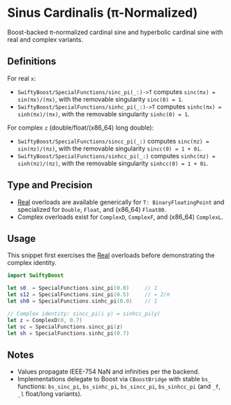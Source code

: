 # Sinus Cardinalis (π-Normalized)

Boost-backed π-normalized cardinal sine and hyperbolic cardinal sine with real and complex variants.

## Definitions

For real `x`:

- ``SwiftyBoost/SpecialFunctions/sinc_pi(_:)->T`` computes `sinc(πx) = sin(πx)/(πx)`, with the removable singularity `sinc(0) = 1`.
- ``SwiftyBoost/SpecialFunctions/sinhc_pi(_:)->T`` computes `sinhc(πx) = sinh(πx)/(πx)`, with the removable singularity `sinhc(0) = 1`.

For complex `z` (double/float/(x86_64) long double):

- ``SwiftyBoost/SpecialFunctions/sincc_pi(_:)`` computes `sinc(πz) = sin(πz)/(πz)`, with the removable singularity `sincc(0) = 1 + 0i`.
- ``SwiftyBoost/SpecialFunctions/sinhcc_pi(_:)`` computes `sinhc(πz) = sinh(πz)/(πz)`, with the removable singularity `sinhcc(0) = 1 + 0i`.

## Type and Precision

- [Real](https://github.com/apple/swift-numerics) overloads are available generically for `T: BinaryFloatingPoint` and specialized for `Double`, `Float`, and (x86_64) `Float80`.
- Complex overloads exist for `ComplexD`, `ComplexF`, and (x86_64) `ComplexL`.

## Usage

This snippet first exercises the [Real](https://github.com/apple/swift-numerics) overloads before demonstrating the complex identity.

```swift
import SwiftyBoost

let s0  = SpecialFunctions.sinc_pi(0.0)     // 1
let s12 = SpecialFunctions.sinc_pi(0.5)     // ≈ 2/π
let sh0 = SpecialFunctions.sinhc_pi(0.0)    // 1

// Complex identity: sincc_pi(i y) = sinhcc_pi(y)
let z = ComplexD(0, 0.7)
let sc = SpecialFunctions.sincc_pi(z)
let sh = SpecialFunctions.sinhc_pi(0.7)
```

## Notes

- Values propagate IEEE-754 NaN and infinities per the backend.
- Implementations delegate to Boost via `CBoostBridge` with stable `bs_` functions: `bs_sinc_pi`, `bs_sinhc_pi`, `bs_sincc_pi`, `bs_sinhcc_pi` (and `_f`, `_l` float/long variants).

